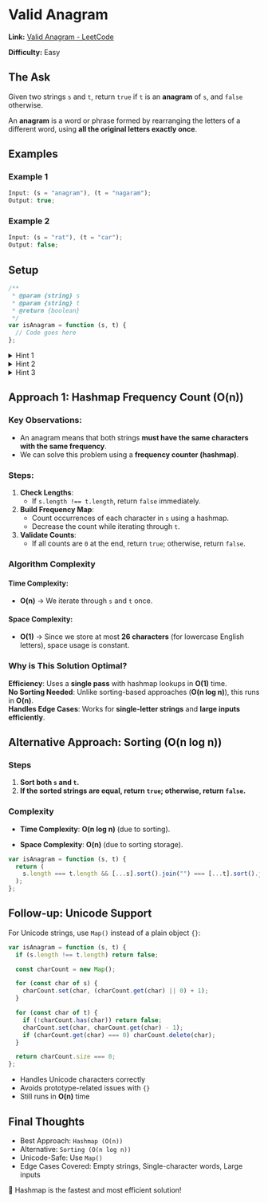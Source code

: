 # Valid Anagram

**Link:** [Valid Anagram - LeetCode](https://leetcode.com/problems/valid-anagram/description/?envType=study-plan-v2&envId=top-interview-150)

**Difficulty:** Easy

## The Ask

Given two strings `s` and `t`, return `true` if `t` is an **anagram** of `s`, and `false` otherwise.

An **anagram** is a word or phrase formed by rearranging the letters of a different word, using **all the original letters exactly once**.

## Examples

### Example 1

```javascript
Input: (s = "anagram"), (t = "nagaram");
Output: true;
```

### Example 2

```javascript
Input: (s = "rat"), (t = "car");
Output: false;
```

## Setup

```javascript
/**
 * @param {string} s
 * @param {string} t
 * @return {boolean}
 */
var isAnagram = function (s, t) {
  // Code goes here
};
```

<details> <summary>Hint 1</summary> Use a frequency counter (hashmap) to store letter counts for `s` and compare it to `t`. </details> <details> <summary>Hint 2</summary> If sorting is allowed, can you compare sorted versions of both strings? </details> <details> <summary>Hint 3</summary> If the strings contain Unicode characters, consider using a `Map()` instead of a plain object. </details>

## Approach 1: Hashmap Frequency Count (O(n))

### **Key Observations:**

- An anagram means that both strings **must have the same characters with the same frequency**.
- We can solve this problem using a **frequency counter (hashmap)**.

### **Steps:**

1. **Check Lengths**:
   - If `s.length !== t.length`, return `false` immediately.
2. **Build Frequency Map**:
   - Count occurrences of each character in `s` using a hashmap.
   - Decrease the count while iterating through `t`.
3. **Validate Counts**:
   - If all counts are `0` at the end, return `true`; otherwise, return `false`.

### **Algorithm Complexity**

#### **Time Complexity:**

- **O(n)** → We iterate through `s` and `t` once.

#### **Space Complexity:**

- **O(1)** → Since we store at most **26 characters** (for lowercase English letters), space usage is constant.

### **Why is This Solution Optimal?**

**Efficiency**: Uses a **single pass** with hashmap lookups in **O(1)** time.  
**No Sorting Needed**: Unlike sorting-based approaches (**O(n log n)**), this runs in **O(n)**.  
**Handles Edge Cases**: Works for **single-letter strings** and **large inputs efficiently**.

## **Alternative Approach: Sorting (O(n log n))**

### **Steps**

1. **Sort both `s` and `t`.**
2. **If the sorted strings are equal, return `true`; otherwise, return `false`.**

### **Complexity**

- **Time Complexity**: **O(n log n)** (due to sorting).

- **Space Complexity**: **O(n)** (due to sorting storage).

```javascript
var isAnagram = function (s, t) {
  return (
    s.length === t.length && [...s].sort().join("") === [...t].sort().join("")
  );
};
```

## Follow-up: Unicode Support

For Unicode strings, use `Map()` instead of a plain object `{}`:

```javascript
var isAnagram = function (s, t) {
  if (s.length !== t.length) return false;

  const charCount = new Map();

  for (const char of s) {
    charCount.set(char, (charCount.get(char) || 0) + 1);
  }

  for (const char of t) {
    if (!charCount.has(char)) return false;
    charCount.set(char, charCount.get(char) - 1);
    if (charCount.get(char) === 0) charCount.delete(char);
  }

  return charCount.size === 0;
};
```

- Handles Unicode characters correctly
- Avoids prototype-related issues with `{}`
- Still runs in **O(n)** time

## **Final Thoughts**

- Best Approach: `Hashmap (O(n))`
- Alternative: `Sorting (O(n log n))`
- Unicode-Safe: Use `Map()`
- Edge Cases Covered: Empty strings, Single-character words, Large inputs

🚀 Hashmap is the fastest and most efficient solution!
